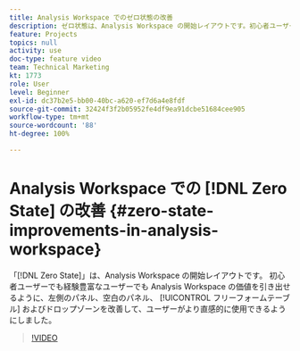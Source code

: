 ```yaml
---
title: Analysis Workspace でのゼロ状態の改善
description: ゼロ状態は、Analysis Workspace の開始レイアウトです。初心者ユーザーでも経験豊富なユーザーでも Analysis Workspace の価値を引き出せるように、左側のパネル、空白のパネル、フリーフォームテーブルおよびドロップゾーンを改善して、ユーザーがより直感的に使用できるようにしました。
feature: Projects
topics: null
activity: use
doc-type: feature video
team: Technical Marketing
kt: 1773
role: User
level: Beginner
exl-id: dc37b2e5-bb00-40bc-a620-ef7d6a4e8fdf
source-git-commit: 32424f3f2b05952fe4df9ea91dcbe51684cee905
workflow-type: tm+mt
source-wordcount: '88'
ht-degree: 100%

---
```


# Analysis Workspace での [!DNL Zero State] の改善 {#zero-state-improvements-in-analysis-workspace}

「[!DNL Zero State]」は、Analysis Workspace の開始レイアウトです。 初心者ユーザーでも経験豊富なユーザーでも Analysis Workspace の価値を引き出せるように、左側のパネル、空白のパネル、 [!UICONTROL フリーフォームテーブル] およびドロップゾーンを改善して、ユーザーがより直感的に使用できるようにしました。

>[!VIDEO](https://video.tv.adobe.com/v/23560/?quality=12)
